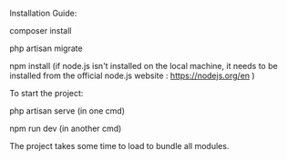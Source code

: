 Installation Guide:

composer install 

php artisan migrate

npm install (if node.js isn't installed on the local machine, it needs to be installed from the official node.js website : https://nodejs.org/en )

To start the project:

php artisan serve  (in one cmd)

npm run dev (in another cmd)

The project takes some time to load to bundle all modules.
